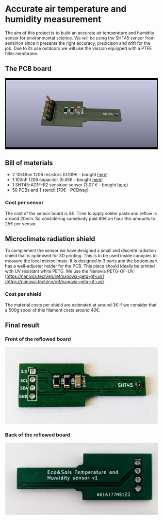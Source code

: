 # Accurate air temperature and humidity measurement
The aim of this project is to build an accurate air temperature and humidity sensor for environmental science. We will be using the SHT45 sensor from sensirion since it presents the right accuracy, precicison and drift for the job. Due to its use outdoors we will use the version equipped with a PTFE filter membrane. 

## The PCB board
![SHT45 board](sensor_board.png)

## Bill of materials
- 2 10kOhm 1206 resistors (0.109€ - bought [here](https://fr.rs-online.com/web/p/resistances-a-montage-en-surface/6791765))
- 1 100nF 1206 capacitor (0.05€ - bought [here](https://fr.rs-online.com/web/p/condensateurs-ceramique-multicouches/1335654))
- 1 SHT45-AD1F-R2 sensirion sensor (3.07 € - bought [here](https://www.mouser.fr/ProductDetail/403-SHT45-AD1F-R2))
- 50 PCBs and 1 stencil (70€ - PCBway)

### Cost per sensor
The cost of the sensor board is 5€. Time to apply solder paste and reflow is around 20min. So considering somebody paid 60€ an hour this amounts to 25€ per sensor. 

## Microclimate radiation shield
To complement the sensor we have designed a small and discrete radiation shield that is optimised for 3D printing. This is to be used inside canopies to measure the local microclimate. It is designed in 3 parts and the bottom part has a well-adjuster holder for the PCB.
This piece should ideally be printed with UV resistant white PETG. We use the Nanovia PETG-GF-UV: [https://nanovia.tech/en/ref/nanovia-petg-gf-uv/](https://nanovia.tech/en/ref/nanovia-petg-gf-uv/)

### Cost per shield
The material costs per shield are estimated at around 3€ if we consider that a 500g spool of this filament costs around 40€. 

## Final result
### Front of the reflowed board
![Front of the board](PCB_front.jpg)

### Back of the reflowed board
![Back of the board](PCB_back.jpg)
